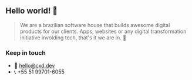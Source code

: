 ## Hello world! 👋

> We are a brazilian software house that builds awesome digital products for our clients.
Apps, websites or any digital transformation initiative involding tech, that's it we are in. 🚀


### Keep in touch
- 📧 hello@cxd.dev
- 📞 +55 51 99701-6055
